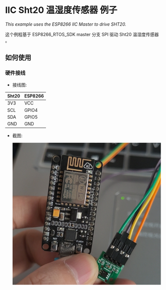 # IIC Sht20 温湿度传感器 例子  

_This example uses the ESP8266 IIC Master to drive SHT20._

这个例程基于 ESP8266_RTOS_SDK master 分支 SPI 驱动 Sht20 温湿度传感器 。

## 如何使用  

### 硬件接线 

* 接线图:  

| Sht20    | ESP8266 |
| ------- | ------- |
| 3V3     | VCC     |
| SCL     | GPIO4  |
| SDA     | GPIO5  |
| GND     | GND     |

* 截图:  

  ![wave](show.jpg)  
